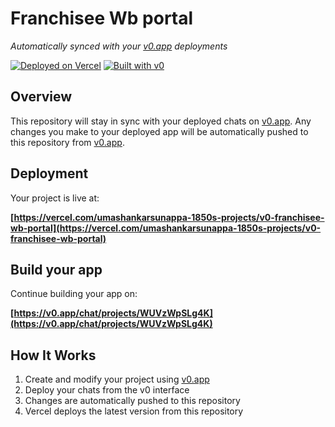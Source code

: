 # Franchisee Wb portal

*Automatically synced with your [v0.app](https://v0.app) deployments*

[![Deployed on Vercel](https://img.shields.io/badge/Deployed%20on-Vercel-black?style=for-the-badge&logo=vercel)](https://vercel.com/umashankarsunappa-1850s-projects/v0-franchisee-wb-portal)
[![Built with v0](https://img.shields.io/badge/Built%20with-v0.app-black?style=for-the-badge)](https://v0.app/chat/projects/WUVzWpSLg4K)

## Overview

This repository will stay in sync with your deployed chats on [v0.app](https://v0.app).
Any changes you make to your deployed app will be automatically pushed to this repository from [v0.app](https://v0.app).

## Deployment

Your project is live at:

**[https://vercel.com/umashankarsunappa-1850s-projects/v0-franchisee-wb-portal](https://vercel.com/umashankarsunappa-1850s-projects/v0-franchisee-wb-portal)**

## Build your app

Continue building your app on:

**[https://v0.app/chat/projects/WUVzWpSLg4K](https://v0.app/chat/projects/WUVzWpSLg4K)**

## How It Works

1. Create and modify your project using [v0.app](https://v0.app)
2. Deploy your chats from the v0 interface
3. Changes are automatically pushed to this repository
4. Vercel deploys the latest version from this repository
